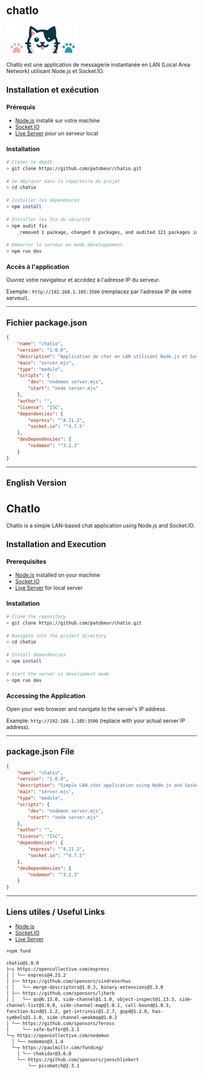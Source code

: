 # chatIo
![Mon Image](./public/assets/logoChat.png "Shema de la base de données relationelle.")

ChatIo est une application de messagerie instantanée en LAN (Local Area Network) utilisant Node.js et Socket.IO.

## Installation et exécution

### Prérequis

- [Node.js](https://nodejs.org/fr) installé sur votre machine
- [Socket.IO](https://socket.io/)
- [Live Server](https://gist.github.com/donmccurdy/20fb112949324c92c5e8) pour un serveur local

### Installation

```sh
# Cloner le dépôt
> git clone https://github.com/patobeur/chatio.git

# Se déplacer dans le répertoire du projet
> cd chatio

# Installer les dépendances
> npm install

# Installer les fix de sécurité
> npm audit fix
    _removed 1 package, changed 8 packages, and audited 121 packages in 2s_

# Démarrer le serveur en mode développement
> npm run dev
```


### Accès à l'application

Ouvrez votre navigateur et accédez à l'adresse IP du serveur.

Exemple : `http://192.168.1.105:3500` (remplacez par l'adresse IP de votre serveur).

---

## Fichier package.json

```json
{
    "name": "chatio",
    "version": "1.0.0",
    "description": "Application de chat en LAN utilisant Node.js et Socket.IO",
    "main": "server.mjs",
    "type": "module",
    "scripts": {
        "dev": "nodemon server.mjs",
        "start": "node server.mjs"
    },
    "author": "",
    "license": "ISC",
    "dependencies": {
        "express": "^4.21.2",
        "socket.io": "^4.7.5"
    },
    "devDependencies": {
        "nodemon": "^3.1.3"
    }
}
```

---

## English Version

# ChatIo

ChatIo is a simple LAN-based chat application using Node.js and Socket.IO.

## Installation and Execution

### Prerequisites

- [Node.js](https://nodejs.org/en) installed on your machine
- [Socket.IO](https://socket.io/)
- [Live Server](https://gist.github.com/donmccurdy/20fb112949324c92c5e8) for local server

### Installation

```sh
# Clone the repository
> git clone https://github.com/patobeur/chatio.git

# Navigate into the project directory
> cd chatio

# Install dependencies
> npm install

# Start the server in development mode
> npm run dev
```

### Accessing the Application

Open your web browser and navigate to the server's IP address.

Example: `http://192.168.1.105:3500` (replace with your actual server IP address).

---

## package.json File

```json
{
    "name": "chatio",
    "version": "1.0.0",
    "description": "Simple LAN chat application using Node.js and Socket.IO",
    "main": "server.mjs",
    "type": "module",
    "scripts": {
        "dev": "nodemon server.mjs",
        "start": "node server.mjs"
    },
    "author": "",
    "license": "ISC",
    "dependencies": {
        "express": "^4.21.2",
        "socket.io": "^4.7.5"
    },
    "devDependencies": {
        "nodemon": "^3.1.3"
    }
}
```

---

## Liens utiles / Useful Links

- [Node.js](https://nodejs.org/)
- [Socket.IO](https://socket.io/)
- [Live Server](https://gist.github.com/donmccurdy/20fb112949324c92c5e8)


```
>npm fund

chatio@1.0.0
├─┬ https://opencollective.com/express
│ │ └── express@4.21.2
│ ├── https://github.com/sponsors/sindresorhus
│ │   └── merge-descriptors@1.0.3, binary-extensions@2.3.0
│ ├── https://github.com/sponsors/ljharb
│ │   └── qs@6.13.0, side-channel@1.1.0, object-inspect@1.13.3, side-channel-list@1.0.0, side-channel-map@1.0.1, call-bound@1.0.3, function-bind@1.1.2, get-intrinsic@1.2.7, gopd@1.2.0, has-symbols@1.1.0, side-channel-weakmap@1.0.2
│ └── https://github.com/sponsors/feross
│     └── safe-buffer@5.2.1
└─┬ https://opencollective.com/nodemon
  │ └── nodemon@3.1.4
  └─┬ https://paulmillr.com/funding/
    │ └── chokidar@3.6.0
    └── https://github.com/sponsors/jonschlinkert
        └── picomatch@2.3.1
```